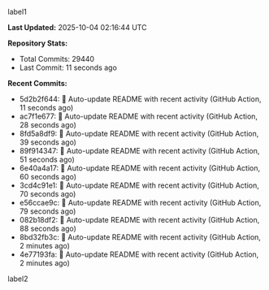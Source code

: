 
label1 
<!-- ACTIVITY_START -->
**Last Updated:** 2025-10-04 02:16:44 UTC

**Repository Stats:**
- Total Commits: 29440
- Last Commit: 11 seconds ago

**Recent Commits:**
- 5d2b2f644: 🤖 Auto-update README with recent activity (GitHub Action, 11 seconds ago)
- ac7f1e677: 🤖 Auto-update README with recent activity (GitHub Action, 28 seconds ago)
- 8fd5a8df9: 🤖 Auto-update README with recent activity (GitHub Action, 39 seconds ago)
- 89f914347: 🤖 Auto-update README with recent activity (GitHub Action, 51 seconds ago)
- 6e40a4a17: 🤖 Auto-update README with recent activity (GitHub Action, 60 seconds ago)
- 3cd4c91e1: 🤖 Auto-update README with recent activity (GitHub Action, 70 seconds ago)
- e56ccae9c: 🤖 Auto-update README with recent activity (GitHub Action, 79 seconds ago)
- 082b18df2: 🤖 Auto-update README with recent activity (GitHub Action, 88 seconds ago)
- 8bd32fb3c: 🤖 Auto-update README with recent activity (GitHub Action, 2 minutes ago)
- 4e77193fa: 🤖 Auto-update README with recent activity (GitHub Action, 2 minutes ago)
<!-- ACTIVITY_END -->

label2
